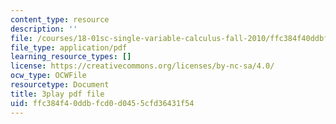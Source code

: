 ```yaml
---
content_type: resource
description: ''
file: /courses/18-01sc-single-variable-calculus-fall-2010/ffc384f40ddbfcd0d0455cfd36431f54_aefQ2FYugAY.pdf
file_type: application/pdf
learning_resource_types: []
license: https://creativecommons.org/licenses/by-nc-sa/4.0/
ocw_type: OCWFile
resourcetype: Document
title: 3play pdf file
uid: ffc384f4-0ddb-fcd0-d045-5cfd36431f54
---
```

